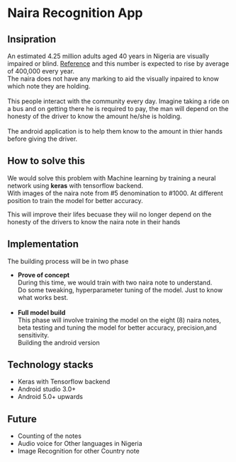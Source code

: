 # Naira Recognition App

## Insipration
An estimated 4.25 million adults aged 40 years in Nigeria are visually impaired or blind. [Reference](https://iceh.lshtm.ac.uk/nigeria-national-blindness-and-visual-impairment-survey/) and this number is expected to rise by average of 400,000 every year.</br>
The naira does not have any marking to aid the visually inpaired to know which note they are holding.</br>  
This people interact with the community every day. Imagine taking a ride on a bus and on getting there he is required to pay, the man will depend on the honesty of the driver to know the amount he/she is holding.</br></br>
The android application is to help them know to the amount in thier hands before giving the driver.</br>

## How to solve this</br>
We would solve this problem with Machine learning by training a neural network using <b>keras</b> with tensorflow backend.</br>
With images of the naira note from #5 denomination to #1000. At different position to train the model for better accuracy.</br>

This will improve their lifes becuase they wiil no longer depend on the honesty of the drivers to know the naira note in their hands

## Implementation
The building process will be in two phase
- <b>Prove of concept</b></br>
During this time, we would train with two naira note to understand.</br>
Do some tweaking, hyperparameter tuning of the model. Just to know what works best.</br></br>
- <b>Full model build</b></br>
This phase will involve training the model on the eight (8) naira notes, beta testing and tuning the model for better accuracy, precision,and sensitivity.</br>
Building the android version

## Technology stacks
- Keras with Tensorflow backend
- Android studio 3.0+
- Android 5.0+ upwards

## Future
- Counting of the notes
- Audio voice for Other languages in Nigeria
- Image Recognition for other Country note
